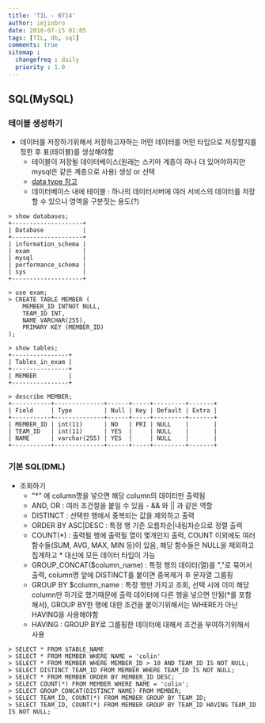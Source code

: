 ```yaml
---
title: 'TIL - 0714'
author: imjinbro
date: 2018-07-15 01:05
tags: [TIL, db, sql]
comments: true
sitemap :
  changefreq : daily
  priority : 1.0
---
```


## SQL(MySQL)
### 테이블 생성하기
* 데이터를 저장하기위해서 저장하고자하는 어떤 데이터를 어떤 타입으로 저장할지를 정한 후 표(테이블)를 생성해야함
  * 테이블이 저장될 데이터베이스(원래는 스키마 계층이 하나 더 있어야하지만 mysql은 같은 계층으로 사용) 생성 or 선택
  * [data type 참고](http://www.cs.toronto.edu/~nn/csc309-20085/guide/pointbase/docs/html/htmlfiles/dev_datatypesandconversionsFIN.html)
  * 데이터베이스 내에 테이블 : 하나의 데이터서버에 여러 서비스의 데이터를 저장할 수 있으니 영역을 구분짓는 용도(?)
  
~~~
> show databases;
+--------------------+
| Database           |
+--------------------+
| information_schema |
| exam               |
| mysql              |
| performance_schema |
| sys                |
+--------------------+

> use exam;
> CREATE TABLE MEMBER (
    MEMBER_ID INTNOT NULL,
    TEAM_ID INT,
    NAME VARCHAR(255),
    PRIMARY KEY (MEMBER_ID)         
);

> show tables;
+----------------+
| Tables_in_exam |
+----------------+
| MEMBER         |
+----------------+

> describe MEMBER;
+-----------+--------------+------+-----+---------+-------+
| Field     | Type         | Null | Key | Default | Extra |
+-----------+--------------+------+-----+---------+-------+
| MEMBER_ID | int(11)      | NO   | PRI | NULL    |       |
| TEAM_ID   | int(11)      | YES  |     | NULL    |       |
| NAME      | varchar(255) | YES  |     | NULL    |       |
+-----------+--------------+------+-----+---------+-------+
~~~

### 기본 SQL(DML)
* 조회하기
  * "*" 에 column명을 넣으면 해당 column의 데이터만 출력됨
  * AND, OR : 여러 조건절을 붙일 수 있음 - && 와 || 과 같은 역할
  * DISTINCT : 선택한 행에서 중복되는 값을 제외하고 출력
  * ORDER BY ASC|DESC : 특정 행 기준 오름차순|내림차순으로 정렬 출력
  * COUNT(*) : 출력될 행에 출력될 열이 몇개인지 출력, COUNT 이외에도 여러 함수들(SUM, AVG, MAX, MIN 등)이 있음, 해당 함수들은 NULL을 제외하고 집계하고 * 대신에 모든 데이터 타입이 가능
  * GROUP_CONCAT($column_name) : 특정 행의 데이터(열)를 ","로 묶어서 출력, column명 앞에 DISTINCT를 붙이면 중복제거 후 문자열 그룹핑
  * GROUP BY $column_name : 특정 행만 가지고 조회, 선택 시에 이미 해당 column만 하기로 했기때문에 출력 데이터에 다른 행을 넣으면 안됨(*를 포함해서), GROUP BY한 행에 대한 조건을 붙이기위해서는 WHERE가 아닌 HAVING을 사용해야함
  * HAVING : GROUP BY로 그룹핑한 데이터에 대해서 조건을 부여하기위해서 사용
  
~~~
> SELECT * FROM $TABLE_NAME
> SELECT * FROM MEMBER WHERE NAME = 'colin'
> SELECT * FROM MEMBER WHERE MEMBER_ID > 10 AND TEAM_ID IS NOT NULL;
> SELECT DISTINCT TEAM_ID FROM MEMBER WHERE TEAM_ID IS NOT NULL;
> SELECT * FROM MEMBER ORDER BY MEMBER_ID DESC;
> SELECT COUNT(*) FROM MEMBER WHERE NAME = 'colin';
> SELECT GROUP_CONCAT(DISTINCT NAME) FROM MEMBER;
> SELECT TEAM_ID, COUNT(*) FROM MEMBER GROUP BY TEAM_ID;
> SELECT TEAM_ID, COUNT(*) FROM MEMBER GROUP BY TEAM_ID HAVING TEAM_ID IS NOT NULL;
~~~

